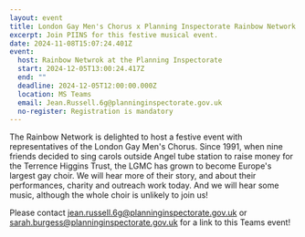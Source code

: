 ```yaml
---
layout: event
title: London Gay Men's Chorus x Planning Inspectorate Rainbow Network
excerpt: Join PIINS for this festive musical event.
date: 2024-11-08T15:07:24.401Z
event:
  host: Rainbow Netwrok at the Planning Inspectorate
  start: 2024-12-05T13:00:24.417Z
  end: ""
  deadline: 2024-12-05T12:00:00.000Z
  location: MS Teams
  email: Jean.Russell.6g@planninginspectorate.gov.uk
  no-register: Registration is mandatory
---
```

The Rainbow Network is delighted to host a festive event with representatives of the London Gay Men's Chorus. Since 1991, when nine friends decided to sing carols outside Angel tube station to raise money for the Terrence Higgins Trust, the LGMC has grown to become Europe's largest gay choir. We will hear more of their story, and about their performances, charity and outreach work today. And we will hear some music, although the whole choir is unlikely to join us!

Please contact [jean.russell.6g@planninginspectorate.gov.uk](mailto:jean.russell.6g@planninginspectorate.gov.uk) or [sarah.burgess@planninginspectorate.gov.uk](mailto:sarah.burgess@planninginspectorate.gov.uk) for a link to this Teams event!